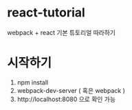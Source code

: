 # react-tutorial
webpack + react 기본 튜토리얼 따라하기 


# 시작하기

1. npm install
2. webpack-dev-server ( 혹은 webpack )
3. http://localhost:8080 으로 확인 가능
